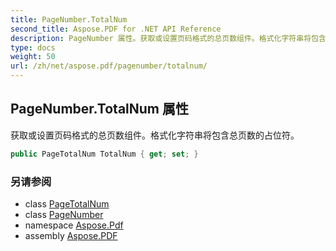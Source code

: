```yaml
---
title: PageNumber.TotalNum
second_title: Aspose.PDF for .NET API Reference
description: PageNumber 属性。获取或设置页码格式的总页数组件。格式化字符串将包含总页数的占位符。
type: docs
weight: 50
url: /zh/net/aspose.pdf/pagenumber/totalnum/
---
```

## PageNumber.TotalNum 属性

获取或设置页码格式的总页数组件。格式化字符串将包含总页数的占位符。

```csharp
public PageTotalNum TotalNum { get; set; }
```

### 另请参阅

* class [PageTotalNum](../../pagenumber.pagetotalnum/)
* class [PageNumber](../)
* namespace [Aspose.Pdf](../../../aspose.pdf/)
* assembly [Aspose.PDF](../../../)
